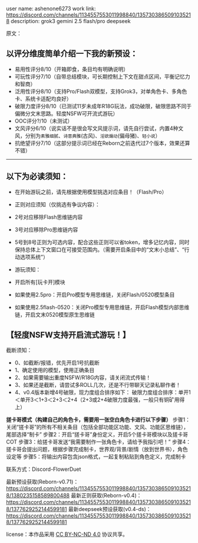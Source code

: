 user name:  ashenone6273
work link: https://discord.com/channels/1134557553011998840/1357303865091035218
description: grok3 gemini 2.5 flash/pro deepseek

原文：
## 以评分维度简单介绍一下我的新预设：
 - 易用性评分8/10（开箱即食，条目均有明确说明）
 - 可玩性评分7/10（自带总结模块，可长期控制上下文在甜点区间，平衡记忆力和智商）
 - 泛用性评分8/10（支持Pro/Flash双模型，支持Grok3，对单角色卡、多角色卡、系统卡适配均良好）
 - 破限力度评分8/10（已测试11岁未成年R18G玩法，成功破限，破限思路不同于偏微分文末思路。轻度NSFW可开流式游玩）
 - OOC评分?/10（未测试）
 - 文风评分6/10（说实话不是很会写文风提示词，请先自行尝试，内置4种文风，分别为`素雅细腻`、`诗意典雅`(古风)、`淫欲煽动`(偏母猪)、`轻小说`）
 - 抗绝望评分7/10（这部分提示词已经在Reborn之前迭代过7个版本，效果还算不错）

 ---
## 以下为必读须知：
 - 在开始游玩之前，请先根据使用模型挑选对应条目！（Flash/Pro）

 - 正则对应须知（仅挑选有争议内容）：
  - 2号对应移除Flash思维链内容
  - 3号对应移除Pro思维链内容
  - 5号到8号正则为可选内容，配合这些正则可以省token，增多记忆内容，同时保持总体上下文窗口在可接受范围内。（需要开启条目中的“文末小总结”、“行动选项系统”）

 - 游玩须知：
  - 开启所有[玩卡开]模块
  - 如果使用2.5pro：开启Pro模型专用思维链，关闭Flash/0520模型条目
  - 如果使用2.5flash-0520：关闭Pro模型专用思维链，开启Flash模型内部思维链，开启文末0520模型原生思维链
## 【轻度NSFW支持开启流式游玩！】

截断须知：
 - 0、如截断/报错，优先开启1号抗截断
 - 1、确定使用的模型，使用正确条目
 - 2、如果需要输出重度NSFW/R18G内容，请关闭流式传输！
 - 3、如果还是截断，请尝试多ROLL几次，还是不行带聊天记录私聊作者！
 - 4、v0.4版本新增4号破限，现力度组合排序如下：
破限力度组合排序：单开1＜单开3＜1+3＜2+3＜2+4（2+3或2+4破限力度最强，一般只有铜矿用得上）


**搓卡哥模式（构建自己的角色卡，需要用一张空白角色卡进行以下步骤）**
步骤1：关闭“搓卡哥”的所有不相关条目（包括全部功能区功能、文风、功能区思维链），尾部选择“制卡”
步骤2：开启“搓卡哥”身份定义，开启5个搓卡哥模块以及搓卡哥COT
步骤3：给搓卡哥发送“我需要制作一张角色卡，请给予我指引吧！”
步骤4：搓卡哥会提出问题，根据步骤完成制卡，世界观/背景/剧情（放到世界书），角色设定等
步骤5：将输出内容包含json格式，一起复制粘贴到角色定义，完成制卡

联系方式：Discord-FlowerDuet

最新预设获取(Reborn-v0.71)：https://discord.com/channels/1134557553011998840/1357303865091035218/1380235158589800488
最新正则获取(Reborn-v0.4)：https://discord.com/channels/1134557553011998840/1357303865091035218/1377629252144599181
最新deepseek预设获取(v0.4-ds)：https://discord.com/channels/1134557553011998840/1357303865091035218/1377629252144599181


 license：本作品采用 [CC BY-NC-ND 4.0](https://creativecommons.org/licenses/by-nc-nd/4.0/) 协议共享。
